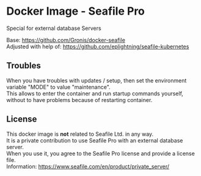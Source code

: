 # Docker Image - Seafile Pro

Special for external database Servers

Base: https://github.com/Gronis/docker-seafile  
Adjusted with help of: https://github.com/eplightning/seafile-kubernetes  

## Troubles

When you have troubles with updates / setup, then set the environment variable "MODE" to value "maintenance".  
This allows to enter the container and run startup commands yourself, without to have problems because of restarting container.

## License

This docker image is **not** related to Seafile Ltd. in any way.  
It is a private contribution to use Seafile Pro with an external database server.  
When you use it, you agree to the Seafile Pro license and provide a license file.  
Information: https://www.seafile.com/en/product/private_server/
